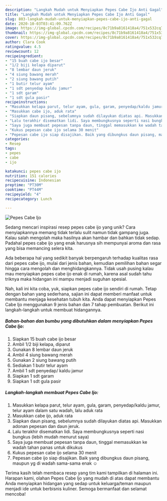 ```yaml
---
description: "Langkah Mudah untuk Menyiapkan Pepes Cabe Ijo Anti Gagal"
title: "Langkah Mudah untuk Menyiapkan Pepes Cabe Ijo Anti Gagal"
slug: 803-langkah-mudah-untuk-menyiapkan-pepes-cabe-ijo-anti-gagal
date: 2020-10-03T03:41:09.762Z
image: https://img-global.cpcdn.com/recipes/8c71b9a8161418a4/751x532cq70/pepes-cabe-ijo-foto-resep-utama.jpg
thumbnail: https://img-global.cpcdn.com/recipes/8c71b9a8161418a4/751x532cq70/pepes-cabe-ijo-foto-resep-utama.jpg
cover: https://img-global.cpcdn.com/recipes/8c71b9a8161418a4/751x532cq70/pepes-cabe-ijo-foto-resep-utama.jpg
author: Clara Cook
ratingvalue: 4.5
reviewcount: 12
recipeingredient:
- "15 buah cabe ijo besar"
- "1/2 biji kelapa diparut"
- "8 lembar daun jeruk"
- "4 siung bawang merah"
- "2 siung bawang putih"
- "1 butir telur ayam"
- "1 sdt penyedap kaldu jamur"
- "1 sdt garam"
- "1 sdt gula pasir"
recipeinstructions:
- "Masukkan kelapa parut, telur ayam, gula, garam, penyedap/kaldu jamur, telur ayam dalam satu wadah, lalu aduk rata"
- "Masukkan cabe ijo, aduk rata"
- "Siapkan daun pisang, sebelumnya sudah dilayukan diatas api. Masukkan adonan pepesan dan daun jeruk."
- "Lalu terakhir disematkan lidi. Saya membungkusnya seperti nasi bungkus (lebih mudah menurut saya)"
- "Saya juga membuat pepesan tanpa daun, tinggal memasukkan ke wadah tahan panas untuk dikukus"
- "Kukus pepesan cabe ijo selama 30 menit"
- "Pepesan cabe ijo siap disajikan. Baik yang dibungkus daun pisang, maupun yg di wadah sama-sama enak ☺"
categories:
- Resep
tags:
- pepes
- cabe
- ijo

katakunci: pepes cabe ijo 
nutrition: 151 calories
recipecuisine: Indonesian
preptime: "PT30M"
cooktime: "PT44M"
recipeyield: "4"
recipecategory: Lunch

---
```



![Pepes Cabe Ijo](https://img-global.cpcdn.com/recipes/8c71b9a8161418a4/751x532cq70/pepes-cabe-ijo-foto-resep-utama.jpg)

Sedang mencari inspirasi resep pepes cabe ijo yang unik? Cara menyiapkannya memang tidak terlalu sulit namun tidak gampang juga. Kalau salah mengolah maka hasilnya akan hambar dan bahkan tidak sedap. Padahal pepes cabe ijo yang enak harusnya sih mempunyai aroma dan rasa yang bisa memancing selera kita.



Ada beberapa hal yang sedikit banyak berpengaruh terhadap kualitas rasa dari pepes cabe ijo, mulai dari jenis bahan, kemudian pemilihan bahan segar hingga cara mengolah dan menghidangkannya. Tidak usah pusing kalau mau menyiapkan pepes cabe ijo enak di rumah, karena asal sudah tahu triknya maka hidangan ini mampu menjadi suguhan spesial.


Nah, kali ini kita coba, yuk, siapkan pepes cabe ijo sendiri di rumah. Tetap dengan bahan yang sederhana, sajian ini dapat memberi manfaat untuk membantu menjaga kesehatan tubuh kita. Anda dapat menyiapkan Pepes Cabe Ijo menggunakan 9 jenis bahan dan 7 tahap pembuatan. Berikut ini langkah-langkah untuk membuat hidangannya.

<!--inarticleads1-->

##### Bahan-bahan dan bumbu yang dibutuhkan dalam menyiapkan Pepes Cabe Ijo:

1. Siapkan 15 buah cabe ijo besar
1. Ambil 1/2 biji kelapa, diparut
1. Gunakan 8 lembar daun jeruk
1. Ambil 4 siung bawang merah
1. Gunakan 2 siung bawang putih
1. Sediakan 1 butir telur ayam
1. Ambil 1 sdt penyedap/ kaldu jamur
1. Siapkan 1 sdt garam
1. Siapkan 1 sdt gula pasir




<!--inarticleads2-->

##### Langkah-langkah membuat Pepes Cabe Ijo:

1. Masukkan kelapa parut, telur ayam, gula, garam, penyedap/kaldu jamur, telur ayam dalam satu wadah, lalu aduk rata
1. Masukkan cabe ijo, aduk rata
1. Siapkan daun pisang, sebelumnya sudah dilayukan diatas api. Masukkan adonan pepesan dan daun jeruk.
1. Lalu terakhir disematkan lidi. Saya membungkusnya seperti nasi bungkus (lebih mudah menurut saya)
1. Saya juga membuat pepesan tanpa daun, tinggal memasukkan ke wadah tahan panas untuk dikukus
1. Kukus pepesan cabe ijo selama 30 menit
1. Pepesan cabe ijo siap disajikan. Baik yang dibungkus daun pisang, maupun yg di wadah sama-sama enak ☺




Terima kasih telah membaca resep yang tim kami tampilkan di halaman ini. Harapan kami, olahan Pepes Cabe Ijo yang mudah di atas dapat membantu Anda menyiapkan hidangan yang sedap untuk keluarga/teman maupun menjadi ide untuk berbisnis kuliner. Semoga bermanfaat dan selamat mencoba!
